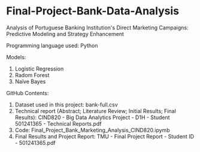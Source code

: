 # Final-Project-Bank-Data-Analysis

Analysis of Portuguese Banking Institution's Direct Marketing Campaigns: Predictive Modeling and Strategy Enhancement

Programming language used: Python

Models:
1. Logistic Regression
2. Radom Forest
3. Naïve Bayes

GitHub Contents:
1. Dataset used in this project: bank-full.csv
2. Technical report (Abstract; Literature Review; Initial Results; Final Results): CIND820 - Big Data Analytics Project - D1H - Student 501241365 - Technical Reports.pdf
3. Code: Final_Project_Bank_Marketing_Analysis_CIND820.ipymb
4. Final Results and Project Report: TMU - Final Project Report - Student ID - 501241365.pdf
